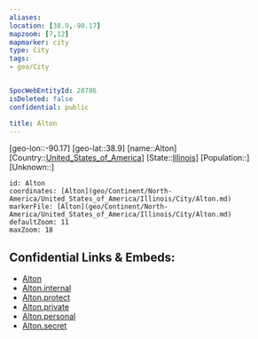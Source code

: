 ```yaml
---
aliases: 
location: [38.9,-90.17]
mapzoom: [7,12] 
mapmarker: city 
type: City
tags:
- geo/City


SpocWebEntityId: 28786
isDeleted: false
confidential: public

title: Alton
---
```

[geo-lon::-90.17]
[geo-lat::38.9]
[name::Alton]
[Country::[United_States_of_America](geo/Continent/North-America/United_States_of_America.md)]
[State::[Illinois](geo/Continent/North-America/United_States_of_America/Illinois.md)]
[Population::]
[Unknown::]


```leaflet
id: Alton
coordinates: [Alton](geo/Continent/North-America/United_States_of_America/Illinois/City/Alton.md)
markerFile: [Alton](geo/Continent/North-America/United_States_of_America/Illinois/City/Alton.md)
defaultZoom: 11 
maxZoom: 18
```


## Confidential Links & Embeds: 
- [Alton](../../../../../../../_public/geo/Continent/North-America/United_States_of_America/Illinois/City/Alton.md) 
- [Alton.internal](../../../../../../../_internal/geo/Continent/North-America/United_States_of_America/Illinois/City/Alton.internal.md) 
- [Alton.protect](../../../../../../../_protect/geo/Continent/North-America/United_States_of_America/Illinois/City/Alton.protect.md) 
- [Alton.private](../../../../../../../_private/geo/Continent/North-America/United_States_of_America/Illinois/City/Alton.private.md) 
- [Alton.personal](../../../../../../../_personal/geo/Continent/North-America/United_States_of_America/Illinois/City/Alton.personal.md) 
- [Alton.secret](../../../../../../../_secret/geo/Continent/North-America/United_States_of_America/Illinois/City/Alton.secret.md) 
